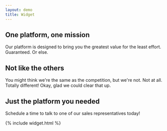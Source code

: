 ```yaml
---
layout: demo
title: Widget
---
```


## One platform, one mission

Our platform is designed to bring you the greatest value for the least effort. Guaranteed. Or else.

## Not like the others

You might think we're the same as the competition, but we're not. Not at all. Totally different! Okay, glad we could clear that up.

## Just the platform you needed

Schedule a time to talk to one of our sales representatives today!

{% include widget.html %}
